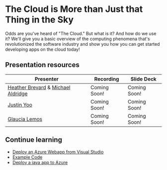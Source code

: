# The Cloud is More than Just that Thing in the Sky

Odds are you've heard of "The Cloud." But what is it? And how do we use it? We'll give you a basic overview of the computing phenomena that's revolutionized the software industry and show you how you can get started developing apps on the cloud today!

## Presentation resources

| Presenter | Recording | Slide Deck |
| - | - | - |
| [Heather Brevard](https://www.linkedin.com/in/heatherbrevard/) & [Michael Aldridge](https://www.linkedin.com/in/mdaldridge95/)| Coming Soon! | Coming Soon! |
| [Justin Yoo](https://twitter.com/justinchronicle) | Coming Soon! | Coming Soon! |
| [Glaucia Lemos](https://twitter.com/glaucia_lemos86) | Coming Soon! | Coming Soon! |

## Continue learning

- [Deploy an Azure Webapp from Visual Studio](https://docs.microsoft.com/visualstudio/deployment/quickstart-deploy-to-azure?view=vs-2019&WT.mc_id=ignite2020_techseries&WT.mc_id=ignite2020_techseries)
- [Example Code](https://github.com/hbcountry/TEALS-Demo-WebApp)
- [Deploy a java app to Azure](https://docs.microsoft.com/azure/app-service/quickstart-java?tabs=javase&pivots=platform-linux&WT.mc_id=ignite2020_techseries&WT.mc_id=ignite2020_techseries)
